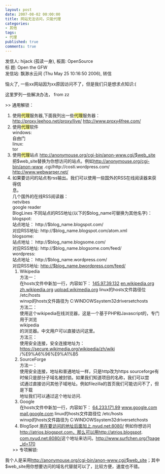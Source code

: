 ```yaml
---
layout: post
date: 2007-08-02 00:00:00
title: 网站无法访问，只能代理
categories:
- 其他
tags:
- 代理
published: true
comments: true
---
```

<p>发信人: hijack (孤读一身), 板面: OpenSource<br />
标 题: Open the GFW<br />
发信站: 飘渺水云间 (Thu May 25 10:16:50 2006), 转信</p>

<p>恼火了, 一些xx网站因为xx原因访问不了，但是我们只是想求点知识:(</p>

<p>这里罗列一些解决办法， from zz</p>

<p>&gt;&gt; 通用解锁：
<ol>
	<li> 使用<span class="st"><span style="background-color: #ffff88;">代理</span></span>服务器,下面我列出一些<span class="st"><span style="background-color: #ffff88;">代理</span></span>服务器：
<a onclick="return top.js.OpenExtLink(window,event,this)" href="http://proxy.leehoo.net/proxy/live/" target="_blank">
<script type="text/javascript"><!--<br>
 	D(["mb","http://proxy.leehoo.net/proxyu003cWBR>/live/u003c/a>u003cbr>u003ca hrefu003d"http://www.proxy4free.com/" targetu003d"_blank" onclicku003d"return top.js.OpenExtLink(window,event,this)">http://www.proxy4free.com/u003c/a>u003cbr>2）使用代理软件u003cbr>windows:u003cbr>自由门u003cbr>linux:u003cbr>toru003cbr>u003c/span>u003c/span>u003c/div>u003cdiv>u003cspan styleu003d"display:block;float:left;color:#888">23:13 u003c/span>u003cspan styleu003d"display:block;padding-left:6em">u003cspan>3）使用代理站点u003cbr>u003ca hrefu003d"http://anonymouse.org/cgi-bin/anon-www.cgi/" targetu003d"_blank" onclicku003d"return top.js.OpenExtLink(window,event,this)">http://anonymouse.org/cgi-binu003cWBR>/anon-www.cgi//a>u003cbr>把 hrefu003d"http://anonymouse.org/cgi-bin/anon-www" targetu003d"_blank" onclicku003d"return top.js.OpenExtLink(window,event,this)">http://anonymouse.org/cgi-binu003cWBR>/anon-wwwu003c/a>u003cbr>.cgi/http://costi.wordpressu003cWBR>.com/u003cbr>u003cbr>u003ca hrefu003d"http://www.webwarper.net/" targetu003d"_blank" onclicku003d"return top.js.OpenExtLink(window,event,this)">http://www.webwarper.net/u003c/a>u003cbr>u003cbr>4）如果要访问的站点有rss输出。我们可以使用一些国外的RSSu003cWBR>在线阅读器来获得信u003cbr>息。u003cbr>几个国外的在线RSS阅读器：u003cbr>netvibesu003cbr>google readeru003cbr>BlogLinesu003cbr>u003cbr>不同站点的RSS地址(以下的>字)：u003cbr>blogspot:u003cbr>站点地址： http://.blogspot.com/u003cbr>对应RSS地址: http://.blogspot.comu003cWBR>/atom.xmlu003cbr>blogsome:u003cbr>站点地址： http://.blogsome.com/u003cbr>对应RSS地址: http://.blogsome.comu003cWBR>/feed/u003cbr>wordpress:u003cbr>站点地址： http://.wordpressu003cWBR>.com/u003cbr>对应RSS地址: http://.bwordpressu003cWBR>.com/feed/u003cbr>u003c/span>u003c/span>u003c/div>u003cdiv>u003cspan styleu003d"display:block;float:left;color:#888">23:14 u003c/span>u003cspan styleu003d"display:block;padding-left:6em">u003cspan>u003cbr>&amp;gt;&amp;gt; 专项解锁:u003cbr>u003cbr>1)Wikipediau003cbr>方法一：u003cbr>在hosts文件中新加一行，内容如下：u003cbr>u003ca hrefu003d"http://145.97.39.132" targetu003d"_blank" onclicku003d"return top.js.OpenExtLink(window,event,this)">145.97.39.132u003c/a> u003ca hrefu003d"http://en.wikipedia.org" targetu003d"_blank" onclicku003d"return top.js.OpenExtLink(window,event,this)">en.wikipedia.orgu003c/a> u003ca hrefu003d"http://zh.wikipedia.org" targetu003d"_blank" onclicku003d"return top.js.OpenExtLink(window,event,this)">zh.wikipedia.orgu003c/a>",1] 	);<br>
// --></script>http://proxy.leehoo.net/proxy/live/</a>
<a onclick="return top.js.OpenExtLink(window,event,this)" href="http://www.proxy4free.com/" target="_blank">http://www.proxy4free.com/</a></li>
	<li> 使用<span class="st"><span style="background-color: #ffff88;">代理</span></span>软件<br />
windows:<br />
自由门<br />
linux:<br />
tor</li>
	<li> <span>使用<span class="st"><span style="background-color: #ffff88;">代理</span></span>站点
<a onclick="return top.js.OpenExtLink(window,event,this)" href="http://anonymouse.org/cgi-bin/anon-www.cgi/$web_site" target="_blank">http://anonymouse.org/cgi-bin/anon-www.cgi/$web_site</a>
把$web_site替换为你想访问的站点。例如<a onclick="return top.js.OpenExtLink(window,event,this)" href="http://anonymouse.org/cgi-bin/anon-www" target="_blank">http://anonymouse.org/cgi-bin/anon-www</a>
.cgi/http://costi.wordpress.com/
<a onclick="return top.js.OpenExtLink(window,event,this)" href="http://www.webwarper.net/" target="_blank">http://www.webwarper.net/</a></span></li>
	<li> <span>如果要访问的站点有rss输出。我们可以使用一些国外的RSS在线阅读器来获得信<br />
息。<br />
几个国外的在线RSS阅读器：<br />
netvibes<br />
google reader<br />
BlogLines	不同站点的RSS地址(以下的$blog_name可替换为其他名字)：<br />
blogspot:<br />
站点地址： http://$blog_name.blogspot.com/<br />
对应RSS地址: http://$blog_name.blogspot.com/atom.xml<br />
blogsome:<br />
站点地址： http://$blog_name.blogsome.com/<br />
对应RSS地址: http://$blog_name.blogsome.com/feed/<br />
wordpress:<br />
站点地址： http://$blog_name.wordpress.com/<br />
对应RSS地址: <a href="http://$blog_name.bwordpress.com/feed/">http://$blog_name.bwordpress.com/feed/</a> </span>
<ol>
	<li> Wikipedia<br />
方法一：<br />
在hosts文件中新加一行，内容如下：
<a onclick="return top.js.OpenExtLink(window,event,this)" href="http://145.97.39.132/" target="_blank">145.97.39.132</a> <a onclick="return top.js.OpenExtLink(window,event,this)" href="http://en.wikipedia.org/" target="_blank">en.wikipedia.org</a> <a onclick="return top.js.OpenExtLink(window,event,this)" href="http://zh.wikipedia.org/" target="_blank">zh.wikipedia.org</a>
<script type="text/javascript"><!--<br>
 		D(["mb"," u003ca hrefu003d"http://upload.wikimedia.org" targetu003d"_blank" onclicku003d"return top.js.OpenExtLink(window,event,this)">upload.wikimedia.orgu003c/a>u003cbr>linux的hosts文件路径位 /etc/hostsu003cbr>winxp的hosts文件路径为 C:\WINDOWS\system32\driversu003cWBR>\etc\hostsu003cbr>方法二：u003cbr>使用这个wikipedia在线浏览器，这是一个基于PHP和Jau003cWBR>vascript的，专门用于浏览u003cbr>wikipediau003cbr>的浏览器。中文用户可以直接访问这里。u003cbr>方法三：u003cbr>使用安全连接，安全连接地址为：u003ca hrefu003d"https://secure.wikimedia.org/wikipedia/zh/wiki" targetu003d"_blank" onclicku003d"return top.js.OpenExtLink(window,event,this)">https://secure.wikimedia.orgu003cWBR>/wikipedia/zh/wikiu003c/a>u003cbr>/%E9%A6%96%E9%A1%B5u003cbr>u003cbr>2)SourceForgeu003cbr>方法一：u003cbr>使用安全连接，地址和普通地址一样，只是http改为httpsu003cbr>u003cbr>sourceforge有时候只是部分子域名被封锁u003cWBR>。如果我们知道项目的名称，我们可以尝u003cbr>试通过直接访问其他子域地址。例如filezilla的首页我们可u003cWBR>能访问不了，但是下载u003cbr>地址我们可以通过这个地址访问.u003cbr>u003cbr>3）Googleu003cbr>在hosts文件中新加一行，内容如下：u003cbr>u003ca hrefu003d"http://64.233.171.99" targetu003d"_blank" onclicku003d"return top.js.OpenExtLink(window,event,this)">64.233.171.99u003c/a> u003ca hrefu003d"http://www.google.com" targetu003d"_blank" onclicku003d"return top.js.OpenExtLink(window,event,this)">www.google.comu003c/a> u003ca hrefu003d"http://mail.google.com" targetu003d"_blank" onclicku003d"return top.js.OpenExtLink(window,event,this)">mail.google.comu003c/a>u003cbr>linux的hosts文件路径位 /etc/hostsu003cbr>winxp的hosts文件路径为 C:\WINDOWS\system32\driversu003cWBR>\etc\hostsu003cbr>u003cbr>4)BlogSpotu003cbr>u003ca hrefu003d"http://用在要访问的地址后面加上.nyud.net:8080/" targetu003d"_blank" onclicku003d"return top.js.OpenExtLink(window,event,this)">用在要访问的地址后面加上.nyud.net:8080/u003c/a>u003cbr>例如你想访问u003ca hrefu003d"http://atrios.blogspot.com，那么可以用http://atrios.blogspot" targetu003d"_blank" onclicku003d"return top.js.OpenExtLink(window,event,this)">http://atrios.blogspot.comu003cWBR>，那么可以用http://atrios.blogspotu003c/a>.u003cbr>u003ca hrefu003d"http://com.nyud.net:8080/" targetu003d"_blank" onclicku003d"return top.js.OpenExtLink(window,event,this)">com.nyud.net:8080/u003c/a>这个地址来访问。u003c/span>u003c/span>u003c/div>u003cdiv>u003cspan styleu003d"display:block;float:left;color:#888">23:17 u003c/span>u003cspan styleu003d"display:block;padding-left:6em">u003cspan>u003ca hrefu003d"http://www.surfchen.org/?page_idu003d170" targetu003d"_blank" onclicku003d"return top.js.OpenExtLink(window,event,this)">http://www.surfchen.org/?page",1] 		);<br>
// --></script> <a onclick="return top.js.OpenExtLink(window,event,this)" href="http://upload.wikimedia.org/" target="_blank">upload.wikimedia.org</a>
linux的hosts文件路径位 /etc/hosts<br />
winxp的hosts文件路径为 C:WINDOWSsystem32driversetchosts<br />
方法二：<br />
使用这个wikipedia在线浏览器，这是一个基于PHP和Javascript的，专门用于浏览<br />
wikipedia<br />
的浏览器。中文用户可以直接访问这里。<br />
方法三：<br />
使用安全连接，安全连接地址为：<a onclick="return top.js.OpenExtLink(window,event,this)" href="https://secure.wikimedia.org/wikipedia/zh/wiki" target="_blank">https://secure.wikimedia.org/wikipedia/zh/wiki</a>
/%E9%A6%96%E9%A1%B5</li>
	<li> SourceForge<br />
方法一：<br />
使用安全连接，地址和普通地址一样，只是http改为https		sourceforge有时候只是部分子域名被封锁。如果我们知道项目的名称，我们可以尝<br />
试通过直接访问其他子域地址。例如filezilla的首页我们可能访问不了，但是下载<br />
地址我们可以通过这个地址访问.</li>
	<li> Google<br />
在hosts文件中新加一行，内容如下：
<a onclick="return top.js.OpenExtLink(window,event,this)" href="http://64.233.171.99/" target="_blank">64.233.171.99</a> <a onclick="return top.js.OpenExtLink(window,event,this)" href="http://www.google.com/" target="_blank">www.google.com</a> <a onclick="return top.js.OpenExtLink(window,event,this)" href="http://mail.google.com/" target="_blank">mail.google.com</a>
linux的hosts文件路径位 /etc/hosts<br />
winxp的hosts文件路径为 C:WINDOWSsystem32driversetchosts</li>
	<li> BlogSpot
<a onclick="return top.js.OpenExtLink(window,event,this)" href="http://用在要访问的地址后面加上.nyud.net:8080/" target="_blank">用在要访问的地址后面加上.nyud.net:8080/</a>
例如你想访问<a onclick="return top.js.OpenExtLink(window,event,this)" href="http://atrios.blogspot.com，那么可以用http//atrios.blogspot" target="_blank">http://atrios.blogspot.com，那么可以用http://atrios.blogspot</a>.
<a onclick="return top.js.OpenExtLink(window,event,this)" href="http://com.nyud.net:8080/" target="_blank">com.nyud.net:8080/</a>这个地址来访问。<span><a onclick="return top.js.OpenExtLink(window,event,this)" href="http://www.surfchen.org/?page%20_id=170" target="_blank">http://www.surfchen.org/?page
<script type="text/javascript"><!--<br>
 		D(["mb","u003cWBR>_idu003d170u003c/a>u003c/span>u003c/span>u003c/div>",0] 		); 		D(["ce"]);<br>
// --></script> _id=170</a></span></li>
</ol>
</li>
&gt;&gt; 专项解锁:</ol>
<span> 我个人是采用<a onclick="return top.js.OpenExtLink(window,event,this)" href="http://anonymouse.org/cgi-bin/anon-www.cgi/$web_site" target="_blank">http://anonymouse.org/cgi-bin/anon-www.cgi/$web_site</a>；其中$web_site用你想要访问的域名代替就可以了，比较方便，速度也不错。
</span></p>
